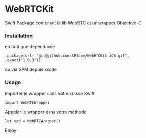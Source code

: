 # WebRTCKit

Swift Package contenant la lib WebRTC et un wrapper Objective-C

### Installation

en tant que dépendance
```
.package(url: "git@github.com:AP3dev/WebRTCKit-iOS.git", .exact("1.0.3"))
```
ou via SPM depuis xcode 



### Usage
Importer le wrapper dans votre classe Swift  
```
import WebRTCWrapper
```

 Appeler le wrapper dans votre méthode 
 ```
 let vad = WebRTCWrapper()
 ```

Enjoy 


